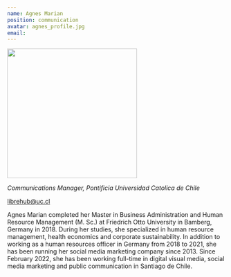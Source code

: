 ```yaml
---
name: Agnes Marian
position: communication
avatar: agnes_profile.jpg
email: 
---
```


<img width="300" src="{{site.baseurl}}/images/people/{{page.avatar}}" data-action="zoom">

_Communications Manager, Pontificia Universidad Catolica de Chile_<br>

<i class="fa fa-envelope-o"></i> librehub@uc.cl

Agnes Marian completed her Master in Business Administration and Human Resource Management (M. Sc.) at Friedrich Otto University in Bamberg, Germany in 2018. During her studies, she specialized in human resource management, health economics and corporate sustainability. In addition to working as a human resources officer in Germany from 2018 to 2021, she has been running her social media marketing company since 2013. Since February 2022, she has been working full-time in digital visual media, social media marketing and public communication in Santiago de Chile.